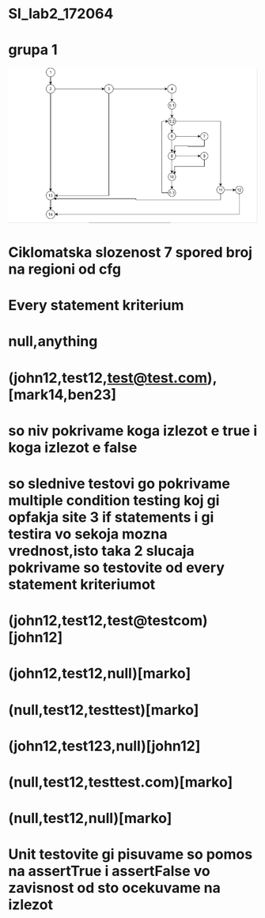 # SI_lab2_172064
# grupa 1

![alt text](https://github.com/velickovicaleksandar/SI_lab2_172064/blob/master/cfg.png)
# Ciklomatska slozenost 7 spored broj na regioni od cfg
# Every statement kriterium 
# null,anything
# (john12,test12,test@test.com),[mark14,ben23]
# so niv pokrivame koga izlezot e true i koga izlezot e false
# so slednive testovi go pokrivame multiple condition testing koj gi opfakja site 3 if statements i gi testira vo sekoja mozna   vrednost,isto taka 2 slucaja pokrivame so testovite od every statement kriteriumot
# (john12,test12,test@testcom)[john12]				
# (john12,test12,null)[marko]				
# (null,test12,testtest)[marko]				
# (john12,test123,null)[john12]				
# (null,test12,testtest.com)[marko]				
# (null,test12,null)[marko]				
# Unit testovite gi pisuvame so pomos na assertTrue i assertFalse vo zavisnost od sto ocekuvame na izlezot
